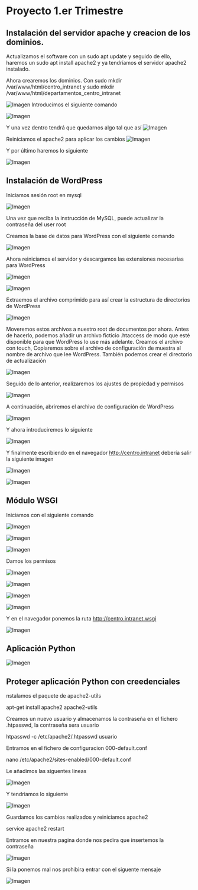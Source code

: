 # Proyecto 1.er Trimestre

## Instalación del servidor apache y creacion de los dominios.
Actualizamos el software con un sudo apt update y seguido de ello, haremos un sudo apt install apache2 y ya tendríamos el servidor apache2 instalado.

Ahora crearemos los dominios.
Con sudo mkdir /var/www/html/centro_intranet y sudo mkdir /var/www/html/departamentos_centro_intranet

![Imagen](imgproyecto/apache1.PNG)
Introducimos el siguiente comando

![Imagen](imgproyecto/apache2.PNG)

Y una vez dentro tendrá que quedarnos algo tal que así
![Imagen](imgproyecto/apache3.PNG)

Reiniciamos el apache2 para aplicar los cambios
![Imagen](imgproyecto/apache4.PNG)

Y por último haremos lo siguiente

![Imagen](imgproyecto/apache5.PNG)


## Instalación de WordPress
Iniciamos sesión root en mysql

![Imagen](imgproyecto/word1.PNG)

Una vez que reciba la instrucción de MySQL, puede actualizar la contraseña del user root

Creamos la base de datos para WordPress con el siguiente comando

![Imagen](imgproyecto/word2.PNG)

Ahora reiniciamos el servidor y descargamos las extensiones necesarias para WordPress

![Imagen](imgproyecto/word3.PNG)

![Imagen](imgproyecto/word4.PNG)

Extraemos el archivo comprimido para así crear la estructura de directorios de WordPress

![Imagen](imgproyecto/word5.PNG)

Moveremos estos archivos a nuestro root de documentos por ahora. Antes de hacerlo, podemos añadir un archivo ficticio .htaccess de modo que esté disponible para que 
WordPress lo use más adelante. Creamos el archivo con touch, Copiaremos sobre el archivo de configuración de muestra al nombre de archivo que lee WordPress. También podemos crear el directorio de actualización

![Imagen](imgproyecto/word6.PNG)

Seguido de lo anterior, realizaremos los ajustes de propiedad y permisos

![Imagen](imgproyecto/word7.PNG)

A continuación, abriremos el archivo de configuración de WordPress

![Imagen](imgproyecto/word8.PNG)

Y ahora introduciremos lo siguiente

![Imagen](imgproyecto/word9.PNG)

Y finalmente escribiendo en el navegador http://centro.intranet debería salir la siguiente imagen

![Imagen](imgproyecto/word10.PNG)

![Imagen](imgproyecto/word11.PNG)


## Módulo WSGI
Iniciamos con el siguiente comando

![Imagen](imgproyecto/ws1.PNG)

![Imagen](imgproyecto/ws2.PNG)

![Imagen](imgproyecto/ws3.PNG)

Damos los permisos

![Imagen](imgproyecto/ws4.PNG)

![Imagen](imgproyecto/ws5.PNG)

![Imagen](imgproyecto/ws6.PNG)

![Imagen](imgproyecto/ws7.PNG)

Y en el navegador ponemos la ruta http://centro.intranet.wsgi

![Imagen](imgproyecto/ws8.PNG)

## Aplicación Python
![Imagen](imgproyecto/ws8.PNG)

## Proteger aplicación Python con creedenciales
nstalamos el paquete de apache2-utils

apt-get install apache2 apache2-utils

Creamos un nuevo usuario y almacenamos la contraseña en el fichero .htpasswd, la contraseña sera usuario

htpasswd -c /etc/apache2/.htpasswd usuario

Entramos en el fichero de configuracion 000-default.conf

nano /etc/apache2/sites-enabled/000-default.conf

Le añadimos las siguentes lineas

![Imagen](imgproyecto/py1.PNG)

Y tendriamos lo siguiente

![Imagen](imgproyecto/py2.PNG)

Guardamos los cambios realizados y reiniciamos apache2

service apache2 restart

Entramos en nuestra pagina donde nos pedira que insertemos la contraseña

![Imagen](imgproyecto/py3.PNG)

Si la ponemos mal nos prohibira entrar con el siguente mensaje

![Imagen](imgproyecto/py4.PNG)






























